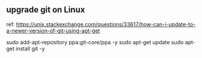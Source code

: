 ## upgrade git on Linux
ref: https://unix.stackexchange.com/questions/33617/how-can-i-update-to-a-newer-version-of-git-using-apt-get

sudo add-apt-repository ppa:git-core/ppa -y
sudo apt-get update
sudo apt-get install git -y
